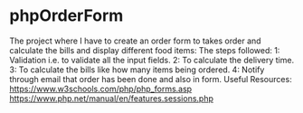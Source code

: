 # phpOrderForm
The project where I have to create an order form to takes order and calculate the bills and display different food items:
  The steps followed:
  1: Validation i.e. to validate all the input fields.
  2: To calculate the delivery time.
  3: To calculate the bills like how many items being ordered.
  4: Notify through email that order has been done and also in form.
  Useful Resources:
  https://www.w3schools.com/php/php_forms.asp
  https://www.php.net/manual/en/features.sessions.php
